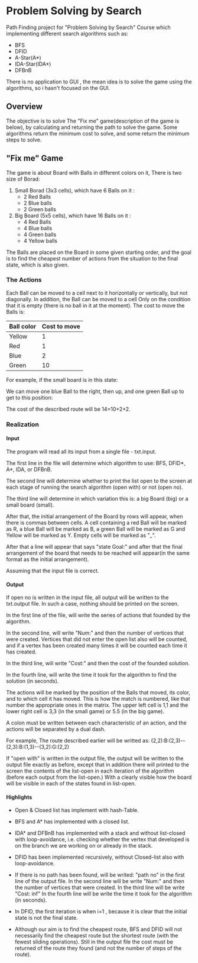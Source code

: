# Problem Solving by Search

Path Finding project for "Problem Solving by Search" Course which implementing different search algorithms such as:
* BFS
* DFID
* A-Star(A*)
* IDA-Star(IDA*)
* DFBnB

There is no application to GUI , the mean idea is to solve the game using the algorithms, so i hasn't focused on the GUI.

## Overview
The objective is to solve The "Fix me" game(description of the game is below), by calculating and returning the path to solve the game.
Some algorithms return the minimum cost to solve, and some return the minimum steps to solve.


## "Fix me" Game

The game is about Board with Balls in different colors on it, There is two size of Borad:
1. Small Borad (3x3 cells), which have 6 Balls on it :
	* 2 Red Balls
	* 2 Blue balls
	* 2 Green balls
2. Big Board (5x5 cells), which have 16 Balls on it :
	* 4 Red Balls
	* 4 Blue balls
	* 4 Green balls
	* 4 Yellow balls 

The Balls are placed on the Board in some given starting order, and the goal is to find the cheapest number of actions from the situation to the final state, which is also given.

### The Actions
Each Ball can be moved to a cell next to it horizontally or vertically, but not diagonally. In addition, the Ball can be moved to a cell Only on the condition that it is empty (there is no ball in it at the moment). The cost to move the Balls is:

| Ball color  | Cost to move |
| ------------- | ------------- |
| Yellow  | 1  |
| Red | 1 |
| Blue | 2  |
| Green  | 10  |


For example, if the small board is in this state:


We can move one blue Ball to the right, then up, and one green Ball up to get to this position:


The cost of the described route will be 14=10+2+2.



### Realization
#### Input
The program will read all its input from a single file - txt.input. 

The first line in the file will determine which algorithm to use: BFS, DFID*, A*, IDA, or DFBnB. 


The second line will determine whether to print the list open to the screen at each stage of running the search algorithm (open with) or not (open no).

The third line will determine in which variation this is: a big Board (big) or a small board (small). 

After that, the initial arrangement of the Board by rows will appear, when there is commas between cells.
A cell containing a red Ball will be marked as R, a blue Ball will be marked as B, a green Ball will be marked as G and Yellow will be marked as Y. 
Empty cells will be marked as "_".

After that a line will appear that says "state Goal:" and after that the final arrangement of the board that needs to be reached will appear(in the same format as the initial arrangement). 

Assuming that the input file is correct.



#### Output
If open no is written in the input file, all output will be written to the txt.output file. In such a case, nothing should be printed on the screen. 

In the first line of the file, will write the series of actions that founded by the algorithm. 

In the second line, will write "Num:" and then the number of vertices that were created. Vertices that did not enter the open list also will be counted, and if a vertex has been created many times it will be counted each time it has created. 

In the third line, will write "Cost:" and then the cost of the founded solution.

In the fourth line, will write the time it took for the algorithm to find the solution (in seconds).

The actions will be marked by the position of the Balls that moved, its color, and to which cell it has moved. This is how the match is numbered, like that number the appropriate ones in the matrix. The upper left cell is 1,1 and the lower right cell is 3,3 (in the small game) or 5.5 (in the big game).

A colon must be written between each characteristic of an action, and the actions will be separated by a dual dash.

For example, The route described earlier will be writted as:
(2,2):B:(2,3)--(2,3):B:(1,3)--(3,2):G:(2,2)

If "open with" is written in the output file, the output will be written to the output file exactly as before, except that in addition there will printed to the screen the contents of the list-open in each iteration of the algorithm (before each output from the list-open.)
With a clearly visible how the board will be visible in each of the states found in list-open.


#### Highlights
* Open & Closed list has implement with hash-Table.

* BFS and A* has implemented with a closed list.

* IDA* and DFBnB has implemented with a stack and without list-closed with loop-avoidance, i.e. checking whether the vertex that developed is on the branch we are working on or already in the stack.

* DFID has been implemented recursively, without Closed-list also with loop-avoidance.

* If there is no path has been found, will be writed: 
	"path no" in the first line of the output file.
	In the second line will be write "Num:" and then the number of vertices that were created. 
	In the third line will be write "Cost: inf"
	In the fourth line will be write the time it took for the algorithm (in seconds).

* In DFID, the first iteration is when i=1 , because it is clear that the initial state is not the final state.

* Although our aim is to find the cheapest route, BFS and DFID will not necessarily find the cheapest route but the shortest route (with the fewest sliding operations). Still in the output file the cost must be returned of the route they found (and not the number of steps of the route).







